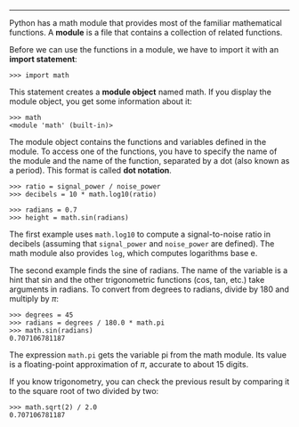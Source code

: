 --------------

Python has a math module that provides most of the familiar mathematical functions. A <span>**module**</span> is a file that contains a collection of related functions.

Before we can use the functions in a module, we have to import it with an <span>**import statement**</span>:

    >>> import math

This statement creates a <span>**module object**</span> named math. If you display the module object, you get some information about it:

    >>> math
    <module 'math' (built-in)>

The module object contains the functions and variables defined in the module. To access one of the functions, you have to specify the name of the module and the name of the function, separated by a dot (also known as a period). This format is called <span>**dot notation**</span>.

    >>> ratio = signal_power / noise_power
    >>> decibels = 10 * math.log10(ratio)

    >>> radians = 0.7
    >>> height = math.sin(radians)

The first example uses `math.log10` to compute a signal-to-noise ratio in decibels (assuming that `signal_power` and `noise_power` are defined). The math module also provides <span>`log`</span>, which computes logarithms base <span>e</span>.

The second example finds the sine of <span>radians</span>. The name of the variable is a hint that <span>sin</span> and the other trigonometric functions (<span>cos</span>, <span>tan</span>, etc.) take arguments in radians. To convert from degrees to radians, divide by 180 and multiply by $\pi$:

    >>> degrees = 45
    >>> radians = degrees / 180.0 * math.pi
    >>> math.sin(radians)
    0.707106781187

The expression <span>`math.pi`</span> gets the variable <span>pi</span> from the math module. Its value is a floating-point approximation of $\pi$, accurate to about 15 digits.

If you know trigonometry, you can check the previous result by comparing it to the square root of two divided by two:

    >>> math.sqrt(2) / 2.0
    0.707106781187

